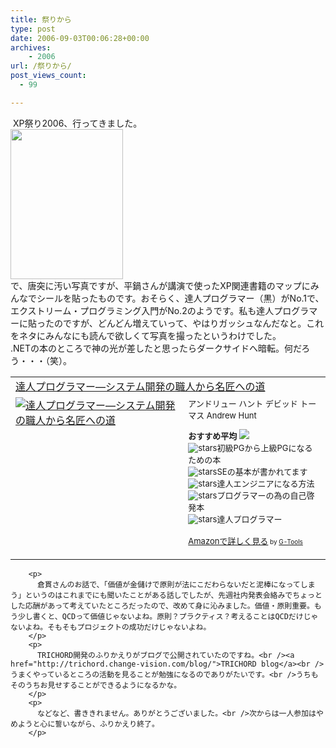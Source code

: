 ```yaml
---
title: 祭りから
type: post
date: 2006-09-03T00:06:28+00:00
archives:
    - 2006
url: /祭りから/
post_views_count:
  - 99

---
```

&nbsp;XP祭り2006、行ってきました。  
<a href="https://i2.wp.com/jqinglong.html.xdomain.jp/bimg/ff169cceca7f_800A/20060902%5B2%5D.jpg" atomicselection="true"><img style="border-top-width: 0px; border-left-width: 0px; border-bottom-width: 0px; border-right-width: 0px" height="240" src="https://i1.wp.com/jqinglong.html.xdomain.jp/bimg/ff169cceca7f_800A/20060902_thumb.jpg?resize=180%2C240" width="180" border="0" data-recalc-dims="1" /></a>  
で、唐突に汚い写真ですが、平鍋さんが講演で使ったXP関連書籍のマップにみんなでシールを貼ったものです。おそらく、達人プログラマー（黒）がNo.1で、エクストリーム・プログラミング入門がNo.2のようです。私も達人プログラマーに貼ったのですが、どんどん増えていって、やはりガッシュなんだなと。これをネタにみんなにも読んで欲しくて写真を撮ったというわけでした。  
.NETの本のところで神の光が差したと思ったらダークサイドへ暗転。何だろう・・・（笑）。 

<table cellpadding="5" border="0">
  <tr>
    <td colspan="2">
      <a href="http://www.amazon.co.jp/exec/obidos/ASIN/4894712741/konnokiyotaka-22/ref=nosim/" target="_blank">達人プログラマー―システム開発の職人から名匠への道</a>
    </td>
  </tr>
  
  <tr>
    <td valign="top">
      <a href="http://www.amazon.co.jp/exec/obidos/ASIN/4894712741/konnokiyotaka-22/ref=nosim/" target="_blank"><img alt="達人プログラマー―システム開発の職人から名匠への道" src="https://i0.wp.com/ec1.images-amazon.com/images/P/4894712741.09._SCMZZZZZZZ_.jpg" border="0" data-recalc-dims="1" /></a>
    </td>
    <td valign="top">
      <font size="-1">アンドリュー ハント デビッド トーマス Andrew Hunt </p>
      <p>
        <strong>おすすめ平均</strong> <img src="https://i2.wp.com/g-images.amazon.com/images/G/01/detail/stars-4-0.gif" data-recalc-dims="1" /><br /><img alt="stars" src="https://i1.wp.com/g-images.amazon.com/images/G/01/detail/stars-5-0.gif" data-recalc-dims="1" />初級PGから上級PGになるための本<br /><img alt="stars" src="https://i2.wp.com/g-images.amazon.com/images/G/01/detail/stars-4-0.gif" data-recalc-dims="1" />SEの基本が書かれてます<br /><img alt="stars" src="https://i1.wp.com/g-images.amazon.com/images/G/01/detail/stars-5-0.gif" data-recalc-dims="1" />達人エンジニアになる方法<br /><img alt="stars" src="https://i2.wp.com/g-images.amazon.com/images/G/01/detail/stars-4-0.gif" data-recalc-dims="1" />プログラマーの為の自己啓発本<br /><img alt="stars" src="https://i1.wp.com/g-images.amazon.com/images/G/01/detail/stars-5-0.gif" data-recalc-dims="1" />達人プログラマー
      </p>
      <p>
        <a href="http://www.amazon.co.jp/exec/obidos/ASIN/4894712741/konnokiyotaka-22/ref=nosim/" target="_blank">Amazonで詳しく見る</a></font><font size="-2"> by <a href="http://www.goodpic.com/mt/aws/index.html">G-Tools</a></font></td> </tr> </tbody> </table> 
        
        <p>
          倉貫さんのお話で、「価値が金儲けで原則が法にこだわらないだと泥棒になってしまう」というのはこれまでにも聞いたことがある話しでしたが、先週社内発表会絡みでちょっとした応酬があって考えていたところだったので、改めて身に沁みました。価値・原則重要。もう少し書くと、QCDって価値じゃないよね。原則？プラクティス？考えることはQCDだけじゃないよね。そもそもプロジェクトの成功だけじゃないよね。
        </p>
        <p>
          TRICHORD開発のふりかえりがブログで公開されていたのですね。<br /><a href="http://trichord.change-vision.com/blog/">TRICHORD blog</a><br />うまくやっているところの活動を見ることが勉強になるのでありがたいです。<br />うちもそのうちお見せすることができるようになるかな。
        </p>
        <p>
          などなど、書ききれません。ありがとうございました。<br />次からは一人参加はやめようと心に誓いながら、ふりかえり終了。
        </p>